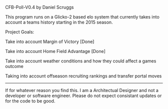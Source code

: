 CFB-Poll-V0.4 by Daniel Scruggs 

This program runs on a Glicko-2 based elo system that currently takes into account a teams history starting in the 2015 season. 

Project Goals:

Take into account Margin of Victory [Done]

Take into account Home Field Advantage [Done]

Take into account weather conditions and how they could affect a games outcome

Taking into account offseason recruiting rankings and transfer portal moves










----------------------------------------------------
If for whatever reason you find this. I am a Architectual Designer and not a developer or software engineer. Please do not expect consistant updates or for the code to be good. 
